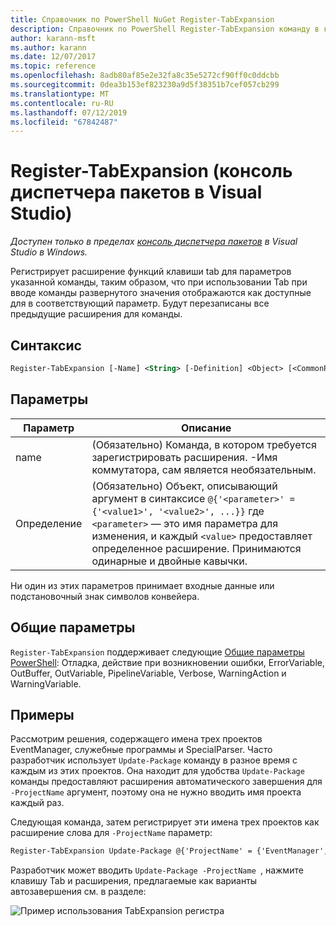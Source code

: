 ```yaml
---
title: Справочник по PowerShell NuGet Register-TabExpansion
description: Справочник по PowerShell Register-TabExpansion команду в консоли диспетчера пакетов NuGet в Visual Studio.
author: karann-msft
ms.author: karann
ms.date: 12/07/2017
ms.topic: reference
ms.openlocfilehash: 8adb80af85e2e32fa8c35e5272cf90ff0c0ddcbb
ms.sourcegitcommit: 0dea3b153ef823230a9d5f38351b7cef057cb299
ms.translationtype: MT
ms.contentlocale: ru-RU
ms.lasthandoff: 07/12/2019
ms.locfileid: "67842487"
---
```

# <a name="register-tabexpansion-package-manager-console-in-visual-studio"></a>Register-TabExpansion (консоль диспетчера пакетов в Visual Studio)

*Доступен только в пределах [консоль диспетчера пакетов](package-manager-console.md) в Visual Studio в Windows.*

Регистрирует расширение функций клавиши tab для параметров указанной команды, таким образом, что при использовании Tab при вводе команды развернутого значения отображаются как доступные для в соответствующий параметр. Будут перезаписаны все предыдущие расширения для команды.

## <a name="syntax"></a>Синтаксис

```ps
Register-TabExpansion [-Name] <String> [-Definition] <Object> [<CommonParameters>]
```

## <a name="parameters"></a>Параметры

| Параметр | Описание |
| --- | --- |
| name | (Обязательно) Команда, в котором требуется зарегистрировать расширения. -Имя коммутатора, сам является необязательным. |
| Определение | (Обязательно) Объект, описывающий аргумент в синтаксисе `@{'<parameter>' = {'<value1>', '<value2>', ...}}` где `<parameter>` — это имя параметра для изменения, и каждый `<value>` предоставляет определенное расширение. Принимаются одинарные и двойные кавычки. |

Ни один из этих параметров принимает входные данные или подстановочный знак символов конвейера.

## <a name="common-parameters"></a>Общие параметры

`Register-TabExpansion` поддерживает следующие [Общие параметры PowerShell](http://go.microsoft.com/fwlink/?LinkID=113216): Отладка, действие при возникновении ошибки, ErrorVariable, OutBuffer, OutVariable, PipelineVariable, Verbose, WarningAction и WarningVariable.

## <a name="examples"></a>Примеры

Рассмотрим решения, содержащего имена трех проектов EventManager, служебные программы и SpecialParser. Часто разработчик использует `Update-Package` команду в разное время с каждым из этих проектов. Она находит для удобства `Update-Package` команды предоставляют расширения автоматического завершения для `-ProjectName` аргумент, поэтому она не нужно вводить имя проекта каждый раз. 

Следующая команда, затем регистрирует эти имена трех проектов как расширение слова для `-ProjectName` параметр:

```ps
Register-TabExpansion Update-Package @{'ProjectName' = {'EventManager', 'Utilities', 'SpecialParser'}}    
```

Разработчик может вводить `Update-Package -ProjectName `, нажмите клавишу Tab и расширения, предлагаемые как варианты автозавершения см. в разделе:

![Пример использования TabExpansion регистра](media/Register-TabExpansion-Example.png)
